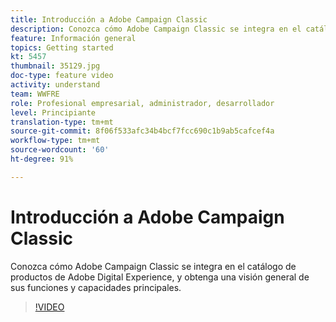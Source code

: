 ```yaml
---
title: Introducción a Adobe Campaign Classic
description: Conozca cómo Adobe Campaign Classic se integra en el catálogo de productos de Adobe Digital Experience, y obtenga una visión general de sus funciones y capacidades principales.
feature: Información general
topics: Getting started
kt: 5457
thumbnail: 35129.jpg
doc-type: feature video
activity: understand
team: WWFRE
role: Profesional empresarial, administrador, desarrollador
level: Principiante
translation-type: tm+mt
source-git-commit: 8f06f533afc34b4bcf7fcc690c1b9ab5cafcef4a
workflow-type: tm+mt
source-wordcount: '60'
ht-degree: 91%

---
```



# Introducción a Adobe Campaign Classic

Conozca cómo Adobe Campaign Classic se integra en el catálogo de productos de Adobe Digital Experience, y obtenga una visión general de sus funciones y capacidades principales.

>[!VIDEO](https://video.tv.adobe.com/v/35129?quality=12)
